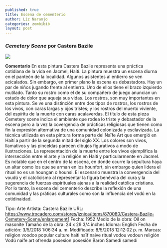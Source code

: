 ```yaml
---
published: true
title: Escena de cementerio
author: Liz Naranjo
categories: zombibib
layout: post
---
```


### _Cemetery Scene_ por Castera Bazile
![]({{site.baseurl}}//images/Copia%20de%20picture1.jpg)


**Comentario**
En esta pintura Castera Bazile representa una práctica cotidiana de la vida en Jacmel, Haití. La pintura muestra un escena diurna en el panteón de la localidad. Algunos asistentes al entierro se ven acicalados. Sin embargo, en primer plano la escena es debastadora. Hay un par de niños jugando frente al entierro. Uno de ellos tiene el brazo izquierdo mutilado. Tanto su rostro como el de su compañero de juego anuncian un estado de dolor que aqueja sus vidas. Los rostros, son muy importantes en esta pintura. Se ve una distinción entre dos tipos de rostros, los rostros de los vivos, con caras largas y ojos tristes; y los rostros del muerto viviente, del espíritu de la muerte con caras acalaverdas. El título de esta pieza Cemetery scene indica el ambiente que rodea lo triste y debastador de la escena pero a la vez la covergencia de prácticas religiosas que tienen como fin la expresión alternativa de una comunidad colonizada y esclavizada. La técnica utilizada en esta pintura forma parte del Naïfe Art que emergió en Haití a partir de la segunda mitad del siglo XX. Los colores son vivos, llamativos y las pinceldas parecen dibujos figurativos a modo de ilustraciones. La representación de la muerte entre los vivos ejemplifica la intersección entre el arte y la religión en Haití y particularmente en Jacmel. Es notable que en el centro de la escena, en donde ocurre la sepultura haya un altar como los que se arman en los hounfort, sin embargo quien lidera el ritual no es un houngan o hounsi. El escenario muestra la convergencia del voudú y el catolicismo al representar la figura benévola del cura y la sugerencia de fuerzas espirituales ajenas a la realidad católica cristiana. Por lo tanto, la escena del cementerio describe la reflexión de una comunidad y las práticas culturales como son la influencia del vodú en la cotidinaidad.

Tipo: Arte
Artista: Castera Bazile
URL: https://www.trocadero.com/stores/jznica/items/870080/Castera-Bazile-Cemetery-Scene/enlargement1
Fecha: 1952
Medio de la obra: Oil on masonite
Tamaño de la obra: 24 x 29 3/4 inches
Idioma: English
Fecha de adición: 3/5/2018 1:06:34 a. m.
Modificado: 8/5/2018 12:12:02 p. m.
Marcas: religion voodoo popular culture haiti naïf naive ritual vodou vodoun religión Vodú naïfe art ofrenda posesion posesión Baron Samedí samedí 





